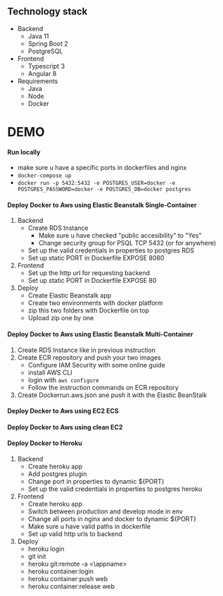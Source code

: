 ## Technology stack
- Backend
  - Java 11
  - Spring Boot 2
  - PostgreSQL
- Frontend
  - Typescript 3
  - Angular 8
- Requirements
  - Java
  - Node
  - Docker

# DEMO 

#### Run locally
- make sure u have a specific ports in dockerfiles and nginx
- `docker-compose up`
- `docker run -p 5432:5432 -e POSTGRES_USER=docker -e POSTGRES_PASSWORD=docker -e POSTGRES_DB=docker postgres`

#### Deploy Docker to Aws using Elastic Beanstalk Single-Container
1. Backend
    - Create RDS Instance
        - Make sure u have checked "public accesibility" to "Yes"
        - Change security group for PSQL TCP 5432 (or for anywhere)
    - Set up the valid credentials in properties to postgres RDS
    - Set up static PORT in Dockerfile EXPOSE 8080
2. Frontend
    - Set up the http url for requesting backend
    - Set up static PORT in Dockerfile EXPOSE 80
3. Deploy
    - Create Elastic Beanstalk app
    - Create two environments with docker platform
    - zip this two folders with Dockerfile on top
    - Upload zip one by one
  
#### Deploy Docker to Aws using Elastic Beanstalk Multi-Container
1. Create RDS Instance like in previous instruction
2. Create ECR repository and push your two images
    - Configure IAM Security with some online guide
    - install AWS CLI
    - login with `aws configure`
    - Follow the instruction commands on ECR repository 
3. Create Dockerrun.aws.json ane push it with the Elastic BeanStalk
  
#### Deploy Docker to Aws using EC2 ECS
#### Deploy Docker to Aws using clean EC2
  
#### Deploy Docker to Heroku
1. Backend
    - Create heroku app
    - Add postgres plugin
    - Change port in properties to dynamic ${PORT}
    - Set up the valid credentials in properties to postgres heroku
2. Frontend
    - Create heroku app
    - Switch between production and develop mode in env
    - Change all ports in nginx and docker to dynamic ${PORT}
    - Make sure u have valid paths in dockerfile
    - Set up valid http urls to backend
3. Deploy
    - heroku login
    - git init
    - heroku git:remote -a <\appname>
    - heroku container:login
    - heroku container:push web
    - heroku container:release web
